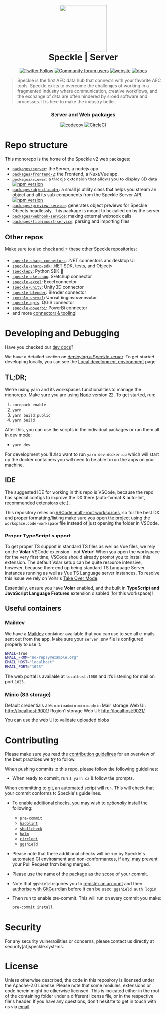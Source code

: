 <h1 align="center">
  <img src="https://user-images.githubusercontent.com/2679513/131189167-18ea5fe1-c578-47f6-9785-3748178e4312.png" width="150px"/><br/>
  Speckle | Server
</h1>

<p align="center"><a href="https://twitter.com/SpeckleSystems"><img src="https://img.shields.io/twitter/follow/SpeckleSystems?style=social" alt="Twitter Follow"></a> <a href="https://speckle.community"><img src="https://img.shields.io/discourse/users?server=https%3A%2F%2Fspeckle.community&amp;style=flat-square&amp;logo=discourse&amp;logoColor=white" alt="Community forum users"></a> <a href="https://speckle.systems"><img src="https://img.shields.io/badge/https://-speckle.systems-royalblue?style=flat-square" alt="website"></a> <a href="https://speckle.guide/dev/"><img src="https://img.shields.io/badge/docs-speckle.guide-orange?style=flat-square&amp;logo=read-the-docs&amp;logoColor=white" alt="docs"></a></p>

> Speckle is the first AEC data hub that connects with your favorite AEC tools. Speckle exists to overcome the challenges of working in a fragmented industry where communication, creative workflows, and the exchange of data are often hindered by siloed software and processes. It is here to make the industry better.

<h3 align="center">
    Server and Web packages
</h3>

<p align="center">
<a href="https://codecov.io/gh/specklesystems/speckle-server">
<img src="https://codecov.io/gh/specklesystems/speckle-server/branch/master/graph/badge.svg" alt="codecov">
</a>
<a href="https://dl.circleci.com/status-badge/redirect/gh/specklesystems/speckle-server/tree/main">
<img src="https://dl.circleci.com/status-badge/img/gh/specklesystems/speckle-server/tree/main.svg?style=svg" alt="CircleCI">
</a>
</p>

# Repo structure

This monorepo is the home of the Speckle v2 web packages:

- [`packages/server`](https://github.com/specklesystems/speckle-server/blob/main/packages/server): the Server, a nodejs app.
- [`packages/frontend-2`](https://github.com/specklesystems/speckle-server/blob/main/packages/frontend-2): the Frontend, a Nuxt/Vue app.
- [`packages/viewer`](https://github.com/specklesystems/speckle-server/blob/main/packages/viewer): a threejs extension that allows you to display 3D data [![npm version](https://camo.githubusercontent.com/dc69232cc57b77de6554e752dd6dfc60ca0ecdfbe91bdfcbf7c7531a511ec200/68747470733a2f2f62616467652e667572792e696f2f6a732f253430737065636b6c652532467669657765722e737667)](https://www.npmjs.com/package/@speckle/viewer)
- [`packages/objectloader`](https://github.com/specklesystems/speckle-server/blob/main/packages/objectloader): a small js utility class that helps you stream an object and all its sub-components from the Speckle Server API. [![npm version](https://camo.githubusercontent.com/4d4f1e38ce50aaf11b4a3ad8e01ce3eaaa561dc5fd08febbae556f52f1d41097/68747470733a2f2f62616467652e667572792e696f2f6a732f253430737065636b6c652532466f626a6563746c6f616465722e737667)](https://www.npmjs.com/package/@speckle/objectloader)
- [`packages/preview-service`](https://github.com/specklesystems/speckle-server/blob/main/packages/preview-service): generates object previews for Speckle Objects headlessly. This package is meant to be called on by the server.
- [`packages/webhook-service`](https://github.com/specklesystems/speckle-server/tree/main/packages/webhook-service): making external webhook calls
- [`packages/fileimport-service`](https://github.com/specklesystems/speckle-server/tree/main/packages/fileimport-service): parsing and importing files

## Other repos

Make sure to also check and ⭐️ these other Speckle repositories:

- [`speckle-sharp-connectors`](https://github.com/specklesystems/speckle-sharp-connectors): .NET connectors and desktop UI
- [`speckle-sharp-sdk`](https://github.com/specklesystems/speckle-sharp-sdk): .NET SDK, tests, and Objects
- [`specklepy`](https://github.com/specklesystems/specklepy): Python SDK 🐍
- [`speckle-sketchup`](https://github.com/specklesystems/speckle-sketchup): Sketchup connector
- [`speckle-excel`](https://github.com/specklesystems/speckle-excel): Excel connector
- [`speckle-unity`](https://github.com/specklesystems/speckle-unity): Unity 3D connector
- [`speckle-blender`](https://github.com/specklesystems/speckle-blender): Blender connector
- [`speckle-unreal`](https://github.com/specklesystems/speckle-unreal): Unreal Engine connector
- [`speckle-qgis`](https://github.com/specklesystems/speckle-qgis): QGIS connector
- [`speckle-powerbi`](https://github.com/specklesystems/speckle-powerbi): PowerBi connector
- and more [connectors & tooling](https://github.com/specklesystems/)!

# Developing and Debugging

Have you checked our [dev docs](https://speckle.guide/dev/)?

We have a detailed section on [deploying a Speckle server](https://speckle.guide/dev/server-setup.html). To get started developing locally, you can see the [Local development environment](https://speckle.guide/dev/server-local-dev.html) page.

## TL;DR;

We're using yarn and its workspaces functionalities to manage the monorepo.
Make sure you are using [Node](https://nodejs.org/en) version 22.
To get started, run:

1. `corepack enable`
1. `yarn`
1. `yarn build:public`
1. `yarn build`

After this, you can use the scripts in the individual packages or run them all in dev mode:

- `yarn dev`

For development you'll also want to run `yarn dev:docker:up` which will start up the docker containers you will need
to be able to run the apps on your machine.

## IDE

The suggested IDE for working in this repo is VSCode, because the repo has special configs to improve the DX there (auto-format & auto-lint, recommended extensions etc.).

This repository relies on [VSCode multi-root workspaces](https://code.visualstudio.com/docs/editor/multi-root-workspaces), so for the best DX and proper formatting/linting make sure you open the project using the `workspace.code-workspace` file instead of just opening the folder in VSCode.

### Proper TypeScript support

To get proper TS support in standard TS files as well as Vue files, we rely on the **Volar** VSCode extension - not **Vetur**! When you open the workspace for the very first time, VSCode should already prompt you to install this extension.
The default Volar setup can be quite resource intensive, however, because there end up being standard TS Language Server instances running as well as Vue TS Language server instances. To resolve this issue we rely on Volar's [Take Over Mode](https://github.com/johnsoncodehk/volar/discussions/471).

Essentially, ensure you have **Volar** enabled, and the built in **TypeScript and JavaScript Language Features** extension disabled (for this workspace)!

## Useful containers

### Maildev

We have a [Maildev](https://github.com/maildev/maildev) container available that you can use to see all e-mails sent out from the app. Make sure your `server` .env file is configured properly to use it:

```bash
EMAIL=true
EMAIL_FROM="no-reply@example.org"
EMAIL_HOST="localhost"
EMAIL_PORT="1025"
```

The web portal is available at `localhost:1080` and it's listening for mail on port `1025`.

### Minio (S3 storage)

Default credentials are: `minioadmin:minioadmin`
Main storage Web UI: [http://localhost:9001/](http://localhost:9001/)
Region1 storage Web UI: [http://localhost:9021/](http://localhost:9021/)

You can use the web UI to validate uploaded blobs

# Contributing

Please make sure you read the [contribution guidelines](https://github.com/specklesystems/speckle-server/blob/main/CONTRIBUTING.md) for an overview of the best practices we try to follow.

When pushing commits to this repo, please follow the following guidelines:

- When ready to commit, run `$ yarn cz` & follow the prompts.

When committing to git, an automated script will run. This will check that your commit conforms to Speckle's guidelines.

- To enable additional checks, you may wish to _optionally_ install the following:
  - [`pre-commit`](https://pre-commit.com/#install)
  - [`hadolint`](https://github.com/hadolint/hadolint#install)
  - [`shellcheck`](https://github.com/koalaman/shellcheck#installing)
  - [`helm`](https://helm.sh/docs/intro/install/)
  - [`circleci`](https://circleci.com/docs/local-cli)
  - [`ggshield`](https://github.com/GitGuardian/ggshield#installation)
- Please note that these additional checks will be run by Speckle's automated CI environment and non-conformances, if any, may prevent your Pull Request from being merged.
- Please use the name of the package as the scope of your commit.
- Note that `ggshield` requires you to [register an account](https://dashboard.gitguardian.com/auth/signup) and then [authorise with GitGuardian](https://github.com/GitGuardian/ggshield#initial-setup) before it can be used: `ggshield auth login`
- Then run to enable pre-commit. This will run on every commit you make:

  ```bash
  pre-commit install
  ```

# Security

For any security vulnerabilities or concerns, please contact us directly at security[at]speckle.systems.

# License

Unless otherwise described, the code in this repository is licensed under the Apache-2.0 License. Please note that some modules, extensions or code herein might be otherwise licensed. This is indicated either in the root of the containing folder under a different license file, or in the respective file's header. If you have any questions, don't hesitate to get in touch with us via [email](mailto:hello@speckle.systems).
